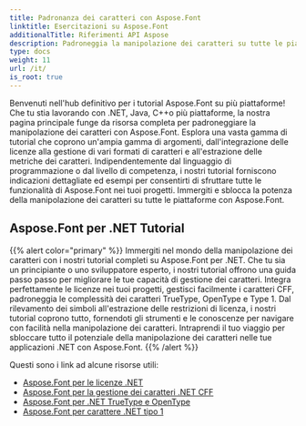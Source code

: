```yaml
---
title: Padronanza dei caratteri con Aspose.Font
linktitle: Esercitazioni su Aspose.Font
additionalTitle: Riferimenti API Aspose
description: Padroneggia la manipolazione dei caratteri su tutte le piattaforme con i tutorial Aspose.Font. Da .NET a Java, C++ e altro ancora, sblocca facilmente le funzionalità di gestione dei caratteri.
type: docs
weight: 11
url: /it/
is_root: true
---
```


Benvenuti nell'hub definitivo per i tutorial Aspose.Font su più piattaforme! Che tu stia lavorando con .NET, Java, C++o più piattaforme, la nostra pagina principale funge da risorsa completa per padroneggiare la manipolazione dei caratteri con Aspose.Font. Esplora una vasta gamma di tutorial che coprono un'ampia gamma di argomenti, dall'integrazione delle licenze alla gestione di vari formati di caratteri e all'estrazione delle metriche dei caratteri. Indipendentemente dal linguaggio di programmazione o dal livello di competenza, i nostri tutorial forniscono indicazioni dettagliate ed esempi per consentirti di sfruttare tutte le funzionalità di Aspose.Font nei tuoi progetti. Immergiti e sblocca la potenza della manipolazione dei caratteri su tutte le piattaforme con Aspose.Font.

## Aspose.Font per .NET Tutorial
{{% alert color="primary" %}}
Immergiti nel mondo della manipolazione dei caratteri con i nostri tutorial completi su Aspose.Font per .NET. Che tu sia un principiante o uno sviluppatore esperto, i nostri tutorial offrono una guida passo passo per migliorare le tue capacità di gestione dei caratteri. Integra perfettamente le licenze nei tuoi progetti, gestisci facilmente i caratteri CFF, padroneggia le complessità dei caratteri TrueType, OpenType e Type 1. Dal rilevamento dei simboli all'estrazione delle restrizioni di licenza, i nostri tutorial coprono tutto, fornendoti gli strumenti e le conoscenze per navigare con facilità nella manipolazione dei caratteri. Intraprendi il tuo viaggio per sbloccare tutto il potenziale della manipolazione dei caratteri nelle tue applicazioni .NET con Aspose.Font.
{{% /alert %}}

Questi sono i link ad alcune risorse utili:
 
- [Aspose.Font per le licenze .NET](./net/licensing/)
- [Aspose.Font per la gestione dei caratteri .NET CFF](./net/cff-font-handling/)
- [Aspose.Font per .NET TrueType e OpenType](./net/truetype-opentype/)
- [Aspose.Font per carattere .NET tipo 1](./net/aspose-font-net-type1-font/)